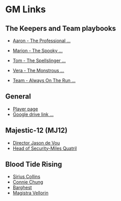 # GM Links

## The Keepers and Team playbooks

* <a target="_blank" href="https://steveculshaw.github.io/motw/Aaron%20Wraith%20White%20-%20The%20Professional.pdf">Aaron - The Professional ...</a>
* <a target="_blank" href="https://steveculshaw.github.io/motw/Marion%20Pudeator%20-%20The%20Spooky.pdf">Marion - The Spooky ... </a>
* <a target="_blank" href="https://steveculshaw.github.io/motw/Tom%20Drigger%20-%20The%20Spell-Slinger.pdf">Tom - The Spellslinger ... </a>
* <a target="_blank" href="https://steveculshaw.github.io/motw/Vera%20-%20The%20Monstrous.pdf">Vera - The Monstrous ... </a>

* <a target="_blank" href="https://steveculshaw.github.io/motw/Team%20Playbook%20-%20Always%20On%20The%20Run.pdf">Team - Always On The Run ... </a>

## General

* <a target="_blank" href="https://steveculshaw.github.io/motw/Players">Player page</a>
* <a target="_blank" href="https://drive.google.com/drive/folders/1NTVagRXoWiSuQM-pejbHz0ReHImno9_-"> Google drive link ... </a>

## Majestic-12 (MJ12)

* <a target="_blank" href="https://steveculshaw.github.io/motw/images/monster-Director-Jason-De-Vou.html">Director Jason de Vou</a>
* <a target="_blank" href="https://steveculshaw.github.io/motw/images/monster-Head-of-Security-Miles-Quatril.html">Head of Security-Miles Quatril</a>

## Blood Tide Rising

* <a target="_blank" href="https://steveculshaw.github.io/motw/images/motw-npc-sirius-collins-b&w.html">Sirius Collins</a>
* <a target="_blank" href="https://steveculshaw.github.io/motw/images/motw-npc-connie-chung-b&w.html">Connie Chung</a>
* <a target="_blank" href="https://steveculshaw.github.io/motw/images/monster-barghest.html">Barghest</a>
* <a target="_blank" href="https://steveculshaw.github.io/motw/images/motw-npc-magistra-vellorin.html">Magistra Vellorin</a>

